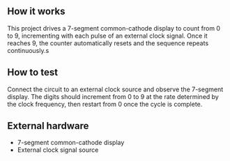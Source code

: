 <!---

This file is used to generate your project datasheet. Please fill in the information below and delete any unused
sections.

You can also include images in this folder and reference them in the markdown. Each image must be less than
512 kb in size, and the combined size of all images must be less than 1 MB.
-->

## How it works

This project drives a 7-segment common-cathode display to count from 0 to 9, incrementing with each pulse of an external clock signal. Once it reaches 9, the counter automatically resets and the sequence repeats continuously.s

## How to test

Connect the circuit to an external clock source and observe the 7-segment display. The digits should increment from 0 to 9 at the rate determined by the clock frequency, then restart from 0 once the cycle is complete.

## External hardware

- 7-segment common-cathode display
- External clock signal source
